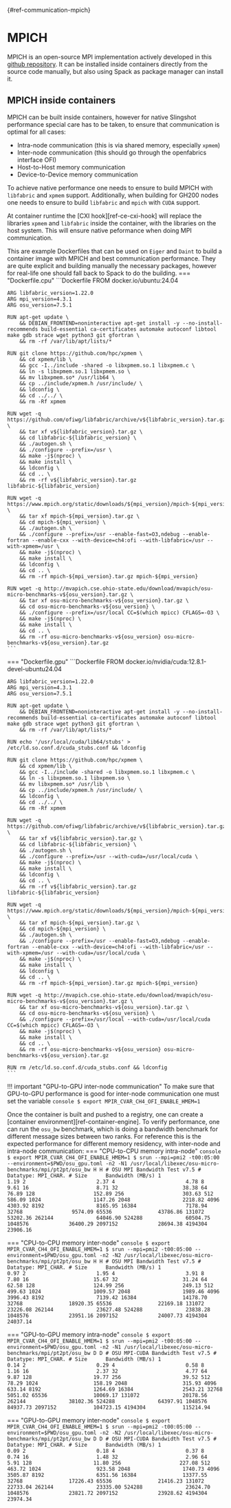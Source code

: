 [](){#ref-communication-mpich}
# MPICH

MPICH is an open-source MPI implementation actively developed in this [github repository](https://github.com/pmodels/mpich).
It can be installed inside containers directly from the source code manually, but also using Spack as package manager can install it.

## MPICH inside containers
MPICH can be built inside containers, however for native Slingshot performance special care has to be taken, to ensure that communication is optimal for all cases:

* Intra-node communication (this is via shared memory, especially `xpmem`)
* Inter-node communication (this should go through the openfabrics interface OFI)
* Host-to-Host memory communication
* Device-to-Device memory communication

To achieve native performance one needs to ensure to build MPICH with `libfabric` and `xpmem` support.
Additionally, when building for GH200 nodes one needs to ensure to build `libfabric` and `mpich` with `CUDA` support.

At container runtime the [CXI hook][ref-ce-cxi-hook] will replace the libraries `xpmem` and `libfabric` inside the container, with the libraries on the host system.
This will ensure native peformance when doing MPI communication.

This are example Dockerfiles that can be used on `Eiger` and `Daint` to build a container image with MPICH and best communication performance.
They are quite explicit and building manually the necessary packages, however for real-life one should fall back to Spack to do the building.
=== "Dockerfile.cpu"
    ```Dockerfile
    FROM docker.io/ubuntu:24.04

    ARG libfabric_version=1.22.0
    ARG mpi_version=4.3.1
    ARG osu_version=7.5.1

    RUN apt-get update \
        && DEBIAN_FRONTEND=noninteractive apt-get install -y --no-install-recommends build-essential ca-certificates automake autoconf libtool make gdb strace wget python3 git gfortran \
        && rm -rf /var/lib/apt/lists/*

    RUN git clone https://github.com/hpc/xpmem \
        && cd xpmem/lib \
        && gcc -I../include -shared -o libxpmem.so.1 libxpmem.c \
        && ln -s libxpmem.so.1 libxpmem.so \
        && mv libxpmem.so* /usr/lib64 \
        && cp ../include/xpmem.h /usr/include/ \
        && ldconfig \
        && cd ../../ \
        && rm -Rf xpmem

    RUN wget -q https://github.com/ofiwg/libfabric/archive/v${libfabric_version}.tar.gz \
        && tar xf v${libfabric_version}.tar.gz \
        && cd libfabric-${libfabric_version} \
        && ./autogen.sh \
        && ./configure --prefix=/usr \
        && make -j$(nproc) \
        && make install \
        && ldconfig \
        && cd .. \
        && rm -rf v${libfabric_version}.tar.gz libfabric-${libfabric_version}

    RUN wget -q https://www.mpich.org/static/downloads/${mpi_version}/mpich-${mpi_version}.tar.gz \
        && tar xf mpich-${mpi_version}.tar.gz \
        && cd mpich-${mpi_version} \
        && ./autogen.sh \
        && ./configure --prefix=/usr --enable-fast=O3,ndebug --enable-fortran --enable-cxx --with-device=ch4:ofi --with-libfabric=/usr --with-xpmem=/usr \
        && make -j$(nproc) \
        && make install \
        && ldconfig \
        && cd .. \
        && rm -rf mpich-${mpi_version}.tar.gz mpich-${mpi_version}

    RUN wget -q http://mvapich.cse.ohio-state.edu/download/mvapich/osu-micro-benchmarks-v${osu_version}.tar.gz \
        && tar xf osu-micro-benchmarks-v${osu_version}.tar.gz \
        && cd osu-micro-benchmarks-v${osu_version} \
        && ./configure --prefix=/usr/local CC=$(which mpicc) CFLAGS=-O3 \
        && make -j$(nproc) \
        && make install \
        && cd .. \
        && rm -rf osu-micro-benchmarks-v${osu_version} osu-micro-benchmarks-v${osu_version}.tar.gz
    ```

=== "Dockerfile.gpu"
    ```Dockerfile
    FROM docker.io/nvidia/cuda:12.8.1-devel-ubuntu24.04

    ARG libfabric_version=1.22.0
    ARG mpi_version=4.3.1
    ARG osu_version=7.5.1

    RUN apt-get update \
        && DEBIAN_FRONTEND=noninteractive apt-get install -y --no-install-recommends build-essential ca-certificates automake autoconf libtool make gdb strace wget python3 git gfortran \
        && rm -rf /var/lib/apt/lists/*

    RUN echo '/usr/local/cuda/lib64/stubs' > /etc/ld.so.conf.d/cuda_stubs.conf && ldconfig

    RUN git clone https://github.com/hpc/xpmem \
        && cd xpmem/lib \
        && gcc -I../include -shared -o libxpmem.so.1 libxpmem.c \
        && ln -s libxpmem.so.1 libxpmem.so \
        && mv libxpmem.so* /usr/lib \
        && cp ../include/xpmem.h /usr/include/ \
        && ldconfig \
        && cd ../../ \
        && rm -Rf xpmem

    RUN wget -q https://github.com/ofiwg/libfabric/archive/v${libfabric_version}.tar.gz \
        && tar xf v${libfabric_version}.tar.gz \
        && cd libfabric-${libfabric_version} \
        && ./autogen.sh \
        && ./configure --prefix=/usr --with-cuda=/usr/local/cuda \
        && make -j$(nproc) \
        && make install \
        && ldconfig \
        && cd .. \
        && rm -rf v${libfabric_version}.tar.gz libfabric-${libfabric_version}

    RUN wget -q https://www.mpich.org/static/downloads/${mpi_version}/mpich-${mpi_version}.tar.gz \
        && tar xf mpich-${mpi_version}.tar.gz \
        && cd mpich-${mpi_version} \
        && ./autogen.sh \
        && ./configure --prefix=/usr --enable-fast=O3,ndebug --enable-fortran --enable-cxx --with-device=ch4:ofi --with-libfabric=/usr --with-xpmem=/usr --with-cuda=/usr/local/cuda \
        && make -j$(nproc) \
        && make install \
        && ldconfig \
        && cd .. \
        && rm -rf mpich-${mpi_version}.tar.gz mpich-${mpi_version}

    RUN wget -q http://mvapich.cse.ohio-state.edu/download/mvapich/osu-micro-benchmarks-v${osu_version}.tar.gz \
        && tar xf osu-micro-benchmarks-v${osu_version}.tar.gz \
        && cd osu-micro-benchmarks-v${osu_version} \
        && ./configure --prefix=/usr/local --with-cuda=/usr/local/cuda CC=$(which mpicc) CFLAGS=-O3 \
        && make -j$(nproc) \
        && make install \
        && cd .. \
        && rm -rf osu-micro-benchmarks-v${osu_version} osu-micro-benchmarks-v${osu_version}.tar.gz

    RUN rm /etc/ld.so.conf.d/cuda_stubs.conf && ldconfig
    ```

!!! important "GPU-to-GPU inter-node communication"
    To make sure that GPU-to-GPU performance is good for inter-node communication one must set the variable
    ```console
    $ export MPIR_CVAR_CH4_OFI_ENABLE_HMEM=1
    ```

Once the container is built and pushed to a registry, one can create a [container environment][ref-container-engine].
To verify performance, one can run the `osu_bw` benchmark, which is doing a bandwidth benchmark for different message sizes between two ranks.
For reference this is the expected performance for different memory residency, with inter-node and intra-node communication:
=== "CPU-to-CPU memory intra-node"
    ```console
    $ export MPIR_CVAR_CH4_OFI_ENABLE_HMEM=1
    $ srun --mpi=pmi2 -t00:05:00 --environment=$PWD/osu_gpu.toml -n2 -N1 /usr/local/libexec/osu-micro-benchmarks/mpi/pt2pt/osu_bw H H
    # OSU MPI Bandwidth Test v7.5
    # Datatype: MPI_CHAR.
    # Size      Bandwidth (MB/s)
    1                       1.19
    2                       2.37
    4                       4.78
    8                       9.61
    16                      8.71
    32                     38.38
    64                     76.89
    128                   152.89
    256                   303.63
    512                   586.09
    1024                 1147.26
    2048                 2218.82
    4096                 4303.92
    8192                 8165.95
    16384                7178.94
    32768                9574.09
    65536               43786.86
    131072              53202.36
    262144              64046.90
    524288              60504.75
    1048576             36400.29
    2097152             28694.38
    4194304             23906.16
    ```

=== "CPU-to-CPU memory inter-node"
    ```console
    $ export MPIR_CVAR_CH4_OFI_ENABLE_HMEM=1
    $ srun --mpi=pmi2 -t00:05:00 --environment=$PWD/osu_gpu.toml -n2 -N2 /usr/local/libexec/osu-micro-benchmarks/mpi/pt2pt/osu_bw H H
    # OSU MPI Bandwidth Test v7.5
    # Datatype: MPI_CHAR.
    # Size      Bandwidth (MB/s)
    1                       0.97
    2                       1.95
    4                       3.91
    8                       7.80
    16                     15.67
    32                     31.24
    64                     62.58
    128                   124.99
    256                   249.13
    512                   499.63
    1024                 1009.57
    2048                 1989.46
    4096                 3996.43
    8192                 7139.42
    16384               14178.70
    32768               18920.35
    65536               22169.18
    131072              23226.08
    262144              23627.48
    524288              23838.28
    1048576             23951.16
    2097152             24007.73
    4194304             24037.14
    ```

=== "GPU-to-GPU memory intra-node"
    ```console
    $ export MPIR_CVAR_CH4_OFI_ENABLE_HMEM=1
    $ srun --mpi=pmi2 -t00:05:00 --environment=$PWD/osu_gpu.toml -n2 -N1 /usr/local/libexec/osu-micro-benchmarks/mpi/pt2pt/osu_bw D D
    # OSU MPI-CUDA Bandwidth Test v7.5
    # Datatype: MPI_CHAR.
    # Size      Bandwidth (MB/s)
    1                       0.14
    2                       0.29
    4                       0.58
    8                       1.16
    16                      2.37
    32                      4.77
    64                      9.87
    128                    19.77
    256                    39.52
    512                    78.29
    1024                  158.19
    2048                  315.93
    4096                  633.14
    8192                 1264.69
    16384                2543.21
    32768                5051.02
    65536               10069.17
    131072              20178.56
    262144              38102.36
    524288              64397.91
    1048576             84937.73
    2097152            104723.15
    4194304            115214.94
    ```

=== "GPU-to-GPU memory inter-node"
    ```console
    $ export MPIR_CVAR_CH4_OFI_ENABLE_HMEM=1
    $ srun --mpi=pmi2 -t00:05:00 --environment=$PWD/osu_gpu.toml -n2 -N2 /usr/local/libexec/osu-micro-benchmarks/mpi/pt2pt/osu_bw D D
    # OSU MPI-CUDA Bandwidth Test v7.5
    # Datatype: MPI_CHAR.
    # Size      Bandwidth (MB/s)
    1                       0.09
    2                       0.18
    4                       0.37
    8                       0.74
    16                      1.48
    32                      2.96
    64                      5.91
    128                    11.80
    256                   227.08
    512                   463.72
    1024                  923.58
    2048                 1740.73
    4096                 3505.87
    8192                 6351.56
    16384               13377.55
    32768               17226.43
    65536               21416.23
    131072              22733.04
    262144              23335.00
    524288              23624.70
    1048576             23821.72
    2097152             23928.62
    4194304             23974.34
    ```
